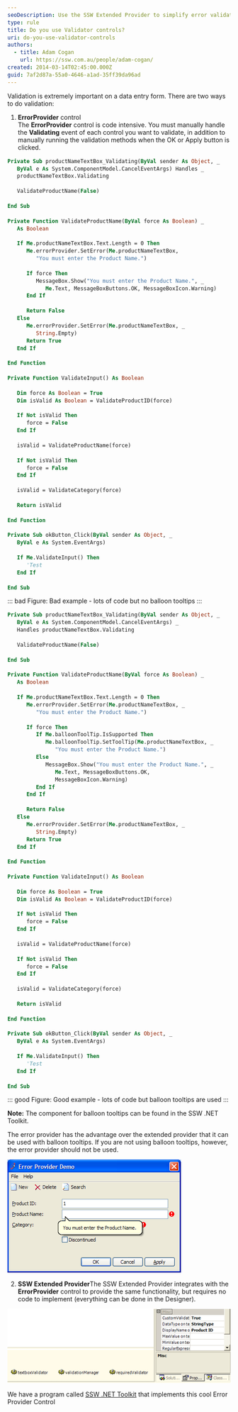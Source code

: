 ```yaml
---
seoDescription: Use the SSW Extended Provider to simplify error validation and display balloon tooltips on a data entry form.
type: rule
title: Do you use Validator controls?
uri: do-you-use-validator-controls
authors:
  - title: Adam Cogan
    url: https://ssw.com.au/people/adam-cogan/
created: 2014-03-14T02:45:00.000Z
guid: 7af2d87a-55a0-4646-a1ad-35ff39da96ad
---
```


Validation is extremely important on a data entry form. There are two ways to do validation:

<!--endintro-->

1. **ErrorProvider** control  
   The **ErrorProvider** control is code intensive. You must manually handle the **Validating** event of each control you want to validate, in addition to manually running the validation methods when the OK or Apply button is clicked.

```vb
Private Sub productNameTextBox_Validating(ByVal sender As Object, _
   ByVal e As System.ComponentModel.CancelEventArgs) Handles _
   productNameTextBox.Validating

   ValidateProductName(False)

End Sub

Private Function ValidateProductName(ByVal force As Boolean) _
   As Boolean

   If Me.productNameTextBox.Text.Length = 0 Then
      Me.errorProvider.SetError(Me.productNameTextBox,
         "You must enter the Product Name.")

      If force Then
         MessageBox.Show("You must enter the Product Name.", _
            Me.Text, MessageBoxButtons.OK, MessageBoxIcon.Warning)
      End If

      Return False
   Else
      Me.errorProvider.SetError(Me.productNameTextBox, _
         String.Empty)
      Return True
   End If

End Function

Private Function ValidateInput() As Boolean

   Dim force As Boolean = True
   Dim isValid As Boolean = ValidateProductID(force)

   If Not isValid Then
      force = False
   End If

   isValid = ValidateProductName(force)

   If Not isValid Then
      force = False
   End If

   isValid = ValidateCategory(force)

   Return isValid

End Function

Private Sub okButton_Click(ByVal sender As Object, _
   ByVal e As System.EventArgs)

   If Me.ValidateInput() Then
      'Test
   End If

End Sub
```

::: bad
Figure: Bad example - lots of code but no balloon tooltips
:::

```vb
Private Sub productNameTextBox_Validating(ByVal sender As Object, _
   ByVal e As System.ComponentModel.CancelEventArgs) _
   Handles productNameTextBox.Validating

   ValidateProductName(False)

End Sub

Private Function ValidateProductName(ByVal force As Boolean) _
   As Boolean

   If Me.productNameTextBox.Text.Length = 0 Then
      Me.errorProvider.SetError(Me.productNameTextBox, _
         "You must enter the Product Name.")

      If force Then
         If Me.balloonToolTip.IsSupported Then
            Me.balloonToolTip.SetToolTip(Me.productNameTextBox, _
               "You must enter the Product Name.")
         Else
            MessageBox.Show("You must enter the Product Name.", _
               Me.Text, MessageBoxButtons.OK,
               MessageBoxIcon.Warning)
         End If
      End If

      Return False
   Else
      Me.errorProvider.SetError(Me.productNameTextBox, _
         String.Empty)
      Return True
   End If

End Function

Private Function ValidateInput() As Boolean

   Dim force As Boolean = True
   Dim isValid As Boolean = ValidateProductID(force)

   If Not isValid Then
      force = False
   End If

   isValid = ValidateProductName(force)

   If Not isValid Then
      force = False
   End If

   isValid = ValidateCategory(force)

   Return isValid

End Function

Private Sub okButton_Click(ByVal sender As Object, _
   ByVal e As System.EventArgs)

   If Me.ValidateInput() Then
      'Test
   End If

End Sub
```

::: good
Figure: Good example - lots of code but balloon tooltips are used
:::

**Note:** The component for balloon tooltips can be found in the SSW .NET Toolkit.

The error provider has the advantage over the extended provider that it can be used with balloon tooltips. If you are not using balloon tooltips, however, the error provider should not be used.

![Figure: .NET ErrorProvider Control with a custom balloon tooltip](errorprovider.gif)

2. **SSW Extended Provider**The SSW Extended Provider integrates with the **ErrorProvider** control to provide the same functionality, but requires no code to implement (everything can be done in the Designer).

![Figure: SSW Extended Provider controls and properties on a TextBox](extendedprovider.gif)

We have a program called [SSW .NET Toolkit](https://ssw.com.au/ssw/NETToolkit/) that implements this cool Error Provider Control
